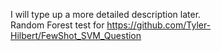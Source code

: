 I will type up a more detailed description later.  
Random Forest test for https://github.com/Tyler-Hilbert/FewShot_SVM_Question